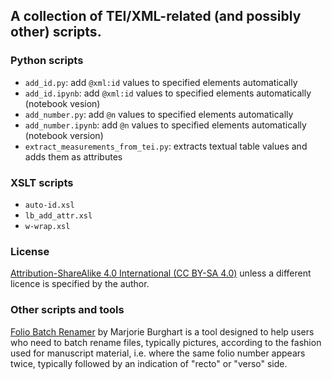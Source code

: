 ## A collection of TEI/XML-related (and possibly other) scripts.

### Python scripts

- `add_id.py`: add `@xml:id` values to specified elements automatically
- `add_id.ipynb`: add `@xml:id` values to specified elements automatically (notebook vesion)
- `add_number.py`: add `@n` values to specified elements automatically
- `add_number.ipynb`: add `@n` values to specified elements automatically (notebook version)
- `extract_measurements_from_tei.py`: extracts textual table values and adds them as attributes

### XSLT scripts

- `auto-id.xsl`
- `lb_add_attr.xsl`
- `w-wrap.xsl` 

### License

<a href="https://creativecommons.org/licenses/by-sa/4.0/">Attribution-ShareAlike 4.0 International (CC BY-SA 4.0)</a> unless a different licence is specified by the author.

### Other scripts and tools

<a href="https://github.com/MarjorieBurghart/folio-rename">Folio Batch Renamer</a> by Marjorie Burghart is a tool designed to help users who need to batch rename files, typically pictures, according to the fashion used for manuscript material, i.e. where the same folio number appears twice, typically followed by an indication of "recto" or "verso" side.

